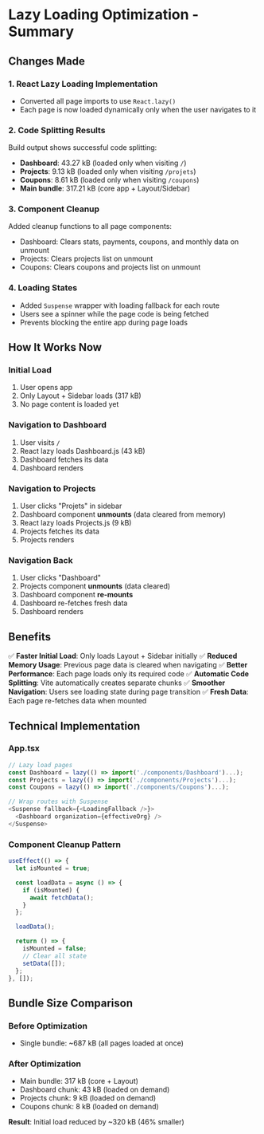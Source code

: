 # Lazy Loading Optimization - Summary

## Changes Made

### 1. React Lazy Loading Implementation
- Converted all page imports to use `React.lazy()`
- Each page is now loaded dynamically only when the user navigates to it

### 2. Code Splitting Results
Build output shows successful code splitting:
- **Dashboard**: 43.27 kB (loaded only when visiting `/`)
- **Projects**: 9.13 kB (loaded only when visiting `/projets`)
- **Coupons**: 8.61 kB (loaded only when visiting `/coupons`)
- **Main bundle**: 317.21 kB (core app + Layout/Sidebar)

### 3. Component Cleanup
Added cleanup functions to all page components:
- Dashboard: Clears stats, payments, coupons, and monthly data on unmount
- Projects: Clears projects list on unmount
- Coupons: Clears coupons and projects list on unmount

### 4. Loading States
- Added `Suspense` wrapper with loading fallback for each route
- Users see a spinner while the page code is being fetched
- Prevents blocking the entire app during page loads

## How It Works Now

### Initial Load
1. User opens app
2. Only Layout + Sidebar loads (317 kB)
3. No page content is loaded yet

### Navigation to Dashboard
1. User visits `/`
2. React lazy loads Dashboard.js (43 kB)
3. Dashboard fetches its data
4. Dashboard renders

### Navigation to Projects
1. User clicks "Projets" in sidebar
2. Dashboard component **unmounts** (data cleared from memory)
3. React lazy loads Projects.js (9 kB)
4. Projects fetches its data
5. Projects renders

### Navigation Back
1. User clicks "Dashboard"
2. Projects component **unmounts** (data cleared)
3. Dashboard component **re-mounts**
4. Dashboard re-fetches fresh data
5. Dashboard renders

## Benefits

✅ **Faster Initial Load**: Only loads Layout + Sidebar initially
✅ **Reduced Memory Usage**: Previous page data is cleared when navigating
✅ **Better Performance**: Each page loads only its required code
✅ **Automatic Code Splitting**: Vite automatically creates separate chunks
✅ **Smoother Navigation**: Users see loading state during page transition
✅ **Fresh Data**: Each page re-fetches data when mounted

## Technical Implementation

### App.tsx
```typescript
// Lazy load pages
const Dashboard = lazy(() => import('./components/Dashboard')...);
const Projects = lazy(() => import('./components/Projects')...);
const Coupons = lazy(() => import('./components/Coupons')...);

// Wrap routes with Suspense
<Suspense fallback={<LoadingFallback />}>
  <Dashboard organization={effectiveOrg} />
</Suspense>
```

### Component Cleanup Pattern
```typescript
useEffect(() => {
  let isMounted = true;

  const loadData = async () => {
    if (isMounted) {
      await fetchData();
    }
  };

  loadData();

  return () => {
    isMounted = false;
    // Clear all state
    setData([]);
  };
}, []);
```

## Bundle Size Comparison

### Before Optimization
- Single bundle: ~687 kB (all pages loaded at once)

### After Optimization
- Main bundle: 317 kB (core + Layout)
- Dashboard chunk: 43 kB (loaded on demand)
- Projects chunk: 9 kB (loaded on demand)
- Coupons chunk: 8 kB (loaded on demand)

**Result**: Initial load reduced by ~320 kB (46% smaller)
